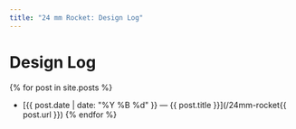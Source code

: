 ```yaml
---
title: "24 mm Rocket: Design Log"
---
```



Design Log
==========

{% for post in site.posts %}
 - [{{ post.date | date: "%Y %B %d" }} &mdash; {{ post.title }}](/24mm-rocket{{ post.url }})
{% endfor %}

